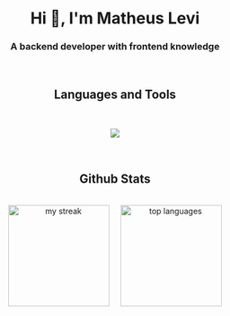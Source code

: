 <h1 align="center">Hi 👋, I'm Matheus Levi</h1>
<h3 align="center">A backend developer with frontend knowledge</h3>
<br>

<h2 align="center">Languages and Tools</h2>

<br>
<p align="center">
  <a href="https://skillicons.dev">
    <img src="https://skillicons.dev/icons?i=arduino,bash,c,cpp,css,express,git,github,html,java,js,linux,md,mongodb,mysql,nestjs,nodejs,postgres,postman,prisma,py,react,redux,sqlite,ts,vercel,vite&perline=9" />
  </a>
</p>
<br>

<h2 align="center">Github Stats</h2>

<br>
<div align="center">
    <img height="180em" src="https://github-readme-streak-stats.herokuapp.com/?user=mathesu-veli&theme=tokyonight" alt="my streak"/>
    &nbsp;&nbsp;&nbsp;
    <img height="180em" src="https://github-readme-stats.vercel.app/api/top-langs/?username=mathesu-veli&layout=compact&&include_all_commits=true&count_private=true&theme=tokyonight" alt="top languages"/>
</div>
